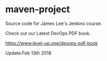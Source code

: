 # maven-project
Source code for James Lee's Jenkins course.

Check out our Latest DevOps PDF book.

https://www.level-up.one/devops-pdf-book

Update:Feb 13th 2018

